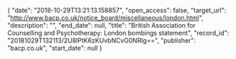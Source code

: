 {
  "date": "2018-10-29T13:21:13.158857", 
  "open_access": false, 
  "target_url": "http://www.bacp.co.uk/notice_board/miscellaneous/london.html", 
  "description": "", 
  "end_date": null, 
  "title": "British Association for Counselling and Psychotherapy: London bombings statement", 
  "record_id": "20181029T132113/2U8lPtK6zKUvbNCvG0NRlg==", 
  "publisher": "bacp.co.uk", 
  "start_date": null
}

